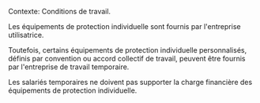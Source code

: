 Contexte: Conditions de travail.

Les équipements de protection individuelle sont fournis par l'entreprise utilisatrice.

Toutefois, certains équipements de protection individuelle personnalisés, définis par convention ou accord collectif de travail, peuvent être fournis par l'entreprise de travail temporaire.

Les salariés temporaires ne doivent pas supporter la charge financière des équipements de protection individuelle.